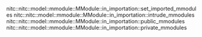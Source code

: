 nitc::nitc::model::mmodule::MModule::in_importation::set_imported_mmodules
nitc::nitc::model::mmodule::MModule::in_importation::intrude_mmodules
nitc::nitc::model::mmodule::MModule::in_importation::public_mmodules
nitc::nitc::model::mmodule::MModule::in_importation::private_mmodules